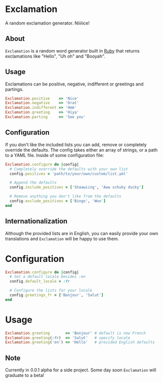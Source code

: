 # Exclamation #
A random exclamation generator. Niiiiice!

## About ##
`Exclamation` is a random word generator built in [Ruby](https://www.ruby-lang.org/en/) that returns exclamations like "Hello", "Uh oh" and "Booyah".

## Usage ##
Exclamations can be positive, negative, indifferent or greetings and partings.

```ruby
Exclamation.positive    => 'Nice'
Exclamation.negative    => 'Drat'
Exclamation.indifferent => 'Hmm'
Exclamation.greeting    => 'Hiya'
Exclamation.parting     => 'See you'
```

## Configuration ##
If you don't like the included lists you can add, remove or completely override the defaults. The config takes either an array of strings, or a path to a YAML file. Inside of some configuration file:

```ruby
Exclamation.configure do |config|
  # Completely override the defaults with your own list
  config.positives = 'path/to/your/own/custom/list.yml'

  # Append the defaults
  config.include_positives = ['Shaawiing', 'Aww schuky ducky']

  # Remove anything you don't like from the defaults
  config.exclude_positives = ['Bingo', 'Woo']
end
```

## Internationalization ##
Although the provided lists are in English, you can easily provide your own translations and `Exclamation` will be happy to use them.

# Configuration #
```ruby
Exclamation.configure do |config|
  # Set a default locale besides :en
  config.default_locale = :fr

  # Configure the lists for your locale
  config.greetings_fr = ['Bonjour', 'Salut']
end
```

# Usage #
```ruby
Exclamation.greeting       => 'Bonjour' # default is now French
Exclamation.greeting(:fr)  => 'Salut'   # specify locale
Exclamation.greeting('en') => 'Hello'   # provided English defaults
```

## Note ##
Currently in 0.0.1 alpha for a side project. Some day soon `Exclamation` will graduate to a beta!